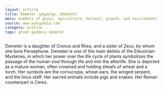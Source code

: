```yaml
---
layout: article
title: Demeter (Δημήτηρ, Dēmētēr)
meta: Goddess of grain, agriculture, harvest, growth, and nourishment.
source: www.wikipedia.com
category: article
tags: greek goddess demeter
---
```


Demeter is a daughter of Cronus and Rhea, and a sister of Zeus, by whom she bore Persephone. Demeter is one of the main deities of the Eleusinian Mysteries, in which her power over the life cycle of plants symbolizes the passage of the human soul through life and into the afterlife. She is depicted as a mature woman, often crowned and holding sheafs of wheat and a torch. Her symbols are the cornucopia, wheat-ears, the winged serpent, and the lotus staff. Her sacred animals include pigs and snakes. Her Roman counterpart is Ceres.
